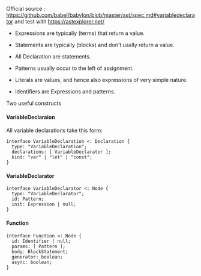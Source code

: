 
Official source : https://github.com/babel/babylon/blob/master/ast/spec.md#variabledeclarator
and test with https://astexplorer.net/

* Expressions are typically (terms) that return a value.

* Statements are typically (blocks) and don't usally return a value.

* All Declaration are statements.

* Patterns usually occur to the left of assignment.

* Literals are values, and hence also expressions of very simple nature.

* Identifiers are Expressions and patterns.

Two useful constructs

#### VariableDeclaraion

All variable declarations take this form:
```
interface VariableDeclaration <: Declaration {
  type: "VariableDeclaration";
  declarations: [ VariableDeclarator ];
  kind: "var" | "let" | "const";
}
```

#### VariableDeclarator

```
interface VariableDeclarator <: Node {
  type: "VariableDeclarator";
  id: Pattern;
  init: Expression | null;
}
```

#### Function

```
interface Function <: Node {
  id: Identifier | null;
  params: [ Pattern ];
  body: BlockStatement;
  generator: boolean;
  async: boolean;
}
```